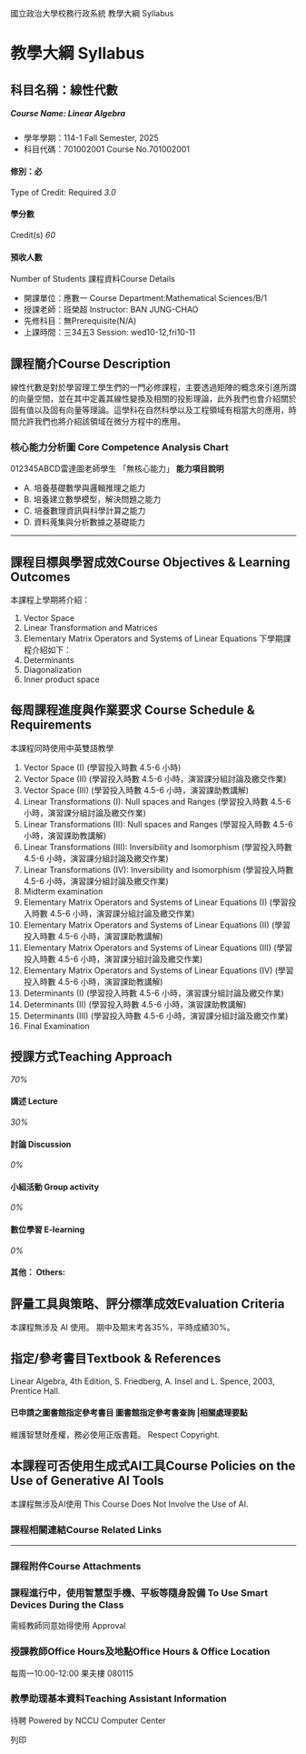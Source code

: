國立政治大學校務行政系統 教學大綱 Syllabus
# 教學大綱 Syllabus
##  科目名稱：線性代數
#####  Course Name: Linear Algebra
  * 學年學期：114-1 Fall Semester, 2025 
  * 科目代碼：701002001 Course No.701002001


#### 修別：必
Type of Credit: Required 
_3.0_
#### 學分數
Credit(s)
_60_
#### 預收人數
Number of Students
課程資料Course Details
  * 開課單位：應數一 Course Department:Mathematical Sciences/B/1 
  * 授課老師：班榮超 Instructor: BAN JUNG-CHAO 
  * 先修科目：無Prerequisite(N/A)
  * 上課時間：三34五3 Session: wed10-12,fri10-11


##  課程簡介Course Description
線性代數是對於學習理工學生們的一門必修課程，主要透過矩陣的概念來引進所謂的向量空間，並在其中定義其線性變換及相關的投影理論，此外我們也會介紹關於固有值以及固有向量等理論。這學科在自然科學以及工程領域有相當大的應用，時間允許我們也將介紹該領域在微分方程中的應用。
###  核心能力分析圖 Core Competence Analysis Chart
012345ABCD雷達圖老師學生
「無核心能力」 
**能力項目說明**
  * A. 培養基礎數學與邏輯推理之能力
  * B. 培養建立數學模型，解決問題之能力
  * C. 培養數理資訊與科學計算之能力
  * D. 資料蒐集與分析數據之基礎能力


* * *
##  課程目標與學習成效Course Objectives & Learning Outcomes 
本課程上學期將介紹：
1. Vector Space 
2. Linear Transformation and Matrices 
3. Elementary Matrix Operators and Systems of Linear Equations 
下學期課程介紹如下：
4. Determinants
5. Diagonalization
6. Inner product space
##  每周課程進度與作業要求 Course Schedule & Requirements
本課程同時使用中英雙語教學
1. Vector Space (I) (學習投入時數 4.5-6 小時) 
2. Vector Space (II) (學習投入時數 4.5-6 小時，演習課分組討論及繳交作業)
3. Vector Space (III) (學習投入時數 4.5-6 小時，演習課助教講解) 
4. Linear Transformations (I): Null spaces and Ranges (學習投入時數 4.5-6 小時，演習課分組討論及繳交作業)
5. Linear Transformations (II): Null spaces and Ranges (學習投入時數 4.5-6 小時，演習課助教講解)
6. Linear Transformations (III): Inversibility and Isomorphism (學習投入時數 4.5-6 小時，演習課分組討論及繳交作業)
7. Linear Transformations (IV): Inversibility and Isomorphism (學習投入時數 4.5-6 小時，演習課分組討論及繳交作業)
8. Midterm examination 
9. Elementary Matrix Operators and Systems of Linear Equations (I) (學習投入時數 4.5-6 小時，演習課分組討論及繳交作業)
10. Elementary Matrix Operators and Systems of Linear Equations (II) (學習投入時數 4.5-6 小時，演習課助教講解)
11. Elementary Matrix Operators and Systems of Linear Equations (III) (學習投入時數 4.5-6 小時，演習課分組討論及繳交作業)
12. Elementary Matrix Operators and Systems of Linear Equations (IV) (學習投入時數 4.5-6 小時，演習課助教講解)
13. Determinants (I) (學習投入時數 4.5-6 小時，演習課分組討論及繳交作業)
14. Determinants (II) (學習投入時數 4.5-6 小時，演習課助教講解)
15. Determinants (III) (學習投入時數 4.5-6 小時，演習課分組討論及繳交作業)
16. Final Examination
##  授課方式Teaching Approach
_70%_
####  講述 Lecture
_30%_
####  討論 Discussion
_0%_
####  小組活動 Group activity
_0%_
####  數位學習 E-learning
_0%_
####  其他： Others:
##  評量工具與策略、評分標準成效Evaluation Criteria
本課程無涉及 AI 使用。
期中及期末考各35%，平時成績30%。
##  指定/參考書目Textbook & References
Linear Algebra, 4th Edition, S. Friedberg, A. Insel and L. Spence, 2003, Prentice Hall.
####  已申請之圖書館指定參考書目  圖書館指定參考書查詢 |相關處理要點
維護智慧財產權，務必使用正版書籍。 Respect Copyright.
##  本課程可否使用生成式AI工具Course Policies on the Use of Generative AI Tools
本課程無涉及AI使用 This Course Does Not Involve the Use of AI.
###  課程相關連結Course Related Links
* * *
###  課程附件Course Attachments
###  課程進行中，使用智慧型手機、平板等隨身設備 To Use Smart Devices During the Class
需經教師同意始得使用  Approval
###  授課教師Office Hours及地點Office Hours & Office Location
每周一10:00-12:00
果夫樓 080115
###  教學助理基本資料Teaching Assistant Information
待聘
Powered by NCCU Computer Center
  
列印
